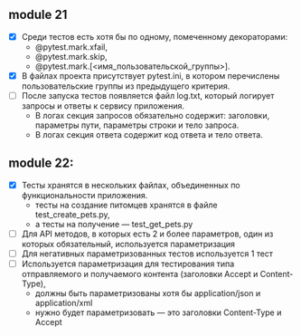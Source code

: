 ## module 21
- [x] Среди тестов есть хотя бы по одному, помеченному декораторами:
  - @pytest.mark.xfail, 
  - @pytest.mark.skip, 
  - @pytest.mark.[<имя_пользовательской_группы>]. 
- [x] В файлах проекта присутствует pytest.ini, в котором перечислены пользовательские группы из предыдущего критерия. 
- [ ] После запуска тестов появляется файл log.txt, который логирует запросы и ответы к сервису приложения. 
  - В логах секция запросов обязательно содержит: заголовки, параметры пути, параметры строки и тело запроса. 
  - В логах секция ответа содержит код ответа и тело ответа.

## module 22:
- [x] Тесты хранятся в нескольких файлах, объединенных по функциональности приложения.
  - тесты на создание питомцев хранятся в файле test_create_pets.py, 
  - а тесты на получение — test_get_pets.py
- [ ] Для API методов, в которых есть 2 и более параметров, один из которых обязательный, используется параметризация 
- [ ] Для негативных параметризованных тестов используется 1 тест 
- [ ] Используется параметризация для тестирования типа отправляемого и получаемого контента (заголовки Accept и Content-Type), 
  - должны быть параметризованы хотя бы application/json и application/xml
  - нужно будет параметризовать — это заголовки Content-Type и Accept
